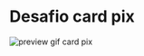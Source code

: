 # Desafio card pix

 ![preview gif card pix](https://lh3.googleusercontent.com/bNPwtsF0r59xH7pnTU6uTwGXktNJMaFw33xM2E17-kW6u0A1QZ9gY6YDDWXnzA9oeo5XpHHopY4TRrlSPeYt0nUraQE6QILOKzNers7-X-kZo3IzuOi6cCoJo2ksiQJWF9HGkF9HYysrYtnk4FTbomLMcVAevtjxySAxxAMJT4GIWETQDXICtX1Djy_kC6wLk2xbedytK-jrVQ6yqJgbDwyRXyU6wcwknn7HV5ik3c16FLoKU5PcWonj2Z5A5IJI7KW-O68OM1V1srID6Y4lPfmGGVzZtuabn3iJFDxA5nr04HcDbYZrSReTBpYUHWMpDCFSCs_vIxA79CkXEmhuVe9xDYSo64lT8IAWSoQeBdkvPnURvPLiUMqV8Mbtkz9sNNxN9yhOW9guzlekQakbmsu-pf_imsdqI2ju4L5l52yq3nCZfV29Nr__KsNjuGq75AWldHluvYGjj3ksc3NCxYEzFwTi119JnG-c-N6_lITD54tnW-fRLisX57giDVnmMTm93fX6za9yqHMxhAsZ5Yn3UnurfYdY9gGRwi5ZcZc4GbPWDQMLQLOuboa-BdSAvfRP1D9xSahWMS0V5imw-EcHsKyFieGWB9Sl6MH7Bkldvp-fJi2vttLY28zc_UfcapUtSZ6Fx5c2m66_dspghWsY7dg5cL4skg0cLNVbaXAWii3TN7cMJLzuJwGkYNHbet31WjzpRo8QK3PlK-YSH-UDIoC2bB_J1ZsjwUrI1yC3gAI3STcrRDiV-zc-8UWw4cr1LIruBdz8erM08nvpUWqjzMG_-iiDbjf0JzY63g91wftxrJ7tVbk3r1RagsOeUEQntHQGBHfz3R92lFTPvySUjWnYUZTZ3Sz4B246CvQz6vlVFEZAe8VPP-kLLVVgyzEickGlzIE2Xf6G5mwVdCEBMdu9t5U8wu9xJ9LVVn1O8g=w609-h398-s-no?authuser=0)
